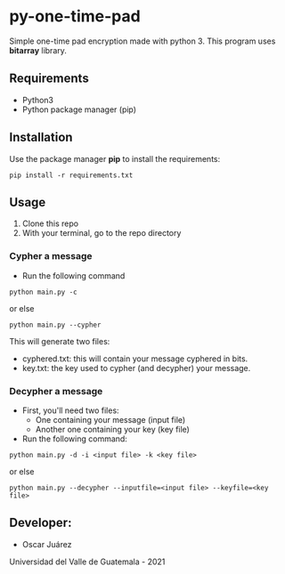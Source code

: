 # py-one-time-pad

Simple one-time pad encryption made with python 3. This program uses **bitarray** library.

## Requirements

- Python3
- Python package manager (pip)

## Installation

Use the package manager **pip** to install the requirements:

```
pip install -r requirements.txt
```

## Usage

1. Clone this repo
2. With your terminal, go to the repo directory

### Cypher a message

- Run the following command

```
python main.py -c
```

or else

```
python main.py --cypher
```

This will generate two files:

- cyphered.txt: this will contain your message cyphered in bits.
- key.txt: the key used to cypher (and decypher) your message.

### Decypher a message

- First, you'll need two files:
  - One containing your message (input file)
  - Another one containing your key (key file)
- Run the following command:

```
python main.py -d -i <input file> -k <key file>
```

or else

```
python main.py --decypher --inputfile=<input file> --keyfile=<key file>
```

## Developer:

- Oscar Juárez

Universidad del Valle de Guatemala - 2021
